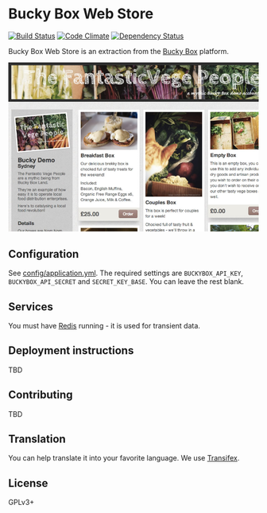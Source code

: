 # Bucky Box Web Store

[![Build Status](https://travis-ci.org/buckybox/webstore.svg?branch=master)](https://travis-ci.org/buckybox/webstore)
[![Code Climate](https://codeclimate.com/github/buckybox/webstore/badges/gpa.svg)](https://codeclimate.com/github/buckybox/webstore)
[![Dependency Status](https://gemnasium.com/buckybox/webstore.svg)](https://gemnasium.com/buckybox/webstore)

Bucky Box Web Store is an extraction from the [Bucky Box](http://www.buckybox.com/) platform.

![Screenshot](doc/screenshot.jpg)

## Configuration

See [config/application.yml](https://github.com/buckybox/webstore/blob/master/config/application.yml).
The required settings are `BUCKYBOX_API_KEY`, `BUCKYBOX_API_SECRET` and `SECRET_KEY_BASE`. You can leave the rest blank.

## Services

You must have [Redis](http://redis.io/) running - it is used for transient data.

## Deployment instructions

TBD

## Contributing

TBD

## Translation

You can help translate it into your favorite language. We use [Transifex](https://www.transifex.com/projects/p/buckybox-webstore/).

## License

GPLv3+

